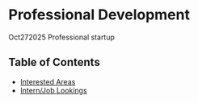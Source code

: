# Professional Development
Oct272025 Professional startup

## Table of Contents
* [Interested Areas](./InterestedAreas.md)
* [Intern/Job Lookings](./JobsInternsLookings.md)
